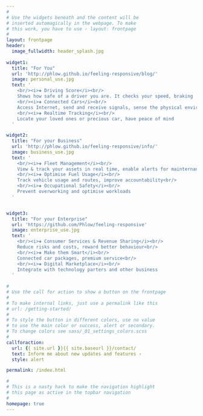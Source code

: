 ```yaml
---
#
# Use the widgets beneath and the content will be
# inserted automagically in the webpage. To make
# this work, you have to use › layout: frontpage
#
layout: frontpage
header:
  image_fullwidth: header_splash.jpg
  
widget1:
  title: "For You"
  url: 'http://phlow.github.io/feeling-responsive/blog/'
  image: personal_use.jpg
  text: '
    <br/><i>❖ Driving Score</i><br/>
    Shows how safe of a driver you are. It checks your speed, braking  and acceleration habits against your car model<br/>     
    <br/><i>❖ Connected Cars</i><br/> 
    Access Internet, send and receive signals, sense the physical environment and interact with other vehicles or entities<br/>   
    <br/><i>❖ Realtime Tracking</i><br/> 
    Locate your loved ones or precious car, have peace of mind
  '

widget2:
  title: "For your Business"
  url: 'http://phlow.github.io/feeling-responsive/info/'
  image: business_use.jpg
  text: '
    <br/><i>❖ Fleet Management</i><br/>
    View & track your assets in real time, enable alerts for mainternance etc<br/> 
    <br/><i>❖ Optimise Fuel Usage</i><br/>
    Track vehicle usage and routes, improve accountability<br/>
    <br/><i>❖ Occupational Safety</i><br/>
    Prevent overworking and optimise workloads
  '


widget3:
  title: "For your Enterprise"
  url: 'https://github.com/Phlow/feeling-responsive'
  image: enterprise_use.jpg
  text: '
    <br/><i>❖ Consumer Services & Revenue Sharing</i><br/>
    Reduce risks and costs, reward better behaviour<br/> 
    <br/><i>❖ Make them Smart</i><br/>
    Connected car packages, premium service<br/>
    <br/><i>❖ Digital Marketplace</i><br/> 
    Integrate with technology parters and other business
  '
  
#
# Use the call for action to show a button on the frontpage
#
# To make internal links, just use a permalink like this
# url: /getting-started/
#
# To style the button in different colors, use no value
# to use the main color or success, alert or secondary.
# To change colors see sass/_01_settings_colors.scss
#
callforaction:
  url: {{ site.url }}{{ site.baseurl }}/contact/
  text: Inform me about new updates and features ›
  style: alert

permalink: /index.html

#
# This is a nasty hack to make the navigation highlight
# this page as active in the topbar navigation
#
homepage: true
---
```


